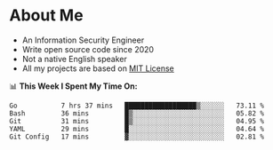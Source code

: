 # About Me

- An Information Security Engineer
- Write open source code since 2020
- Not a native English speaker
- All my projects are based on [MIT License](https://opensource.org/licenses/MIT)

📊 **This Week I Spent My Time On:**
<!--START_SECTION:waka-->
```text
Go           7 hrs 37 mins   ██████████████████▒░░░░░░   73.11 % 
Bash         36 mins         █▒░░░░░░░░░░░░░░░░░░░░░░░   05.82 % 
Git          31 mins         █▒░░░░░░░░░░░░░░░░░░░░░░░   04.95 % 
YAML         29 mins         █░░░░░░░░░░░░░░░░░░░░░░░░   04.64 % 
Git Config   17 mins         ▓░░░░░░░░░░░░░░░░░░░░░░░░   02.81 % 
```
<!--END_SECTION:waka-->

